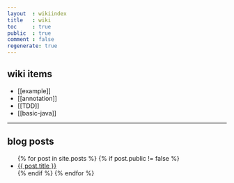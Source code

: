 ```yaml
---
layout  : wikiindex
title   : wiki
toc     : true
public  : true
comment : false
regenerate: true
---
```


## wiki items

* [[example]]
* [[annotation]]
* [[TDD]]
* [[basic-java]]

---

## blog posts
<div>
    <ul>
{% for post in site.posts %}
    {% if post.public != false %}
        <li>
            <a class="post-link" href="{{ post.url | prepend: site.baseurl }}">
                {{ post.title }}
            </a>
        </li>
    {% endif %}
{% endfor %}
    </ul>
</div>

